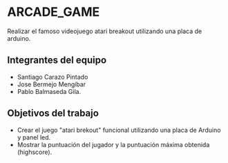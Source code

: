 # ARCADE_GAME

Realizar el famoso videojuego atari breakout utilizando una placa de arduino.

## Integrantes del equipo

* Santiago Carazo Pintado 
* Jose Bermejo Mengíbar
* Pablo Balmaseda Gila.

## Objetivos del trabajo

* Crear el juego "atari brekout" funcional utilizando una placa de Arduino y panel led.
* Mostrar la puntuación del jugador y la puntuación máxima obtenida (highscore).
